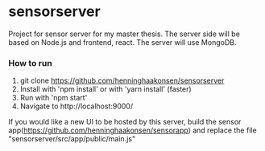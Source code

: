 # sensorserver
Project for sensor server for my master thesis. The server side will be based on Node.js and frontend, react. The server will use MongoDB.

### How to run

1. git clone https://github.com/henninghaakonsen/sensorserver
2. Install with 'npm install' or with 'yarn install' (faster)
3. Run with 'npm start'
4. Navigate to http://localhost:9000/

If you would like a new UI to be hosted by this server, build the sensor app(https://github.com/henninghaakonsen/sensorapp) and replace the file "sensorserver/src/app/public/main.js"
